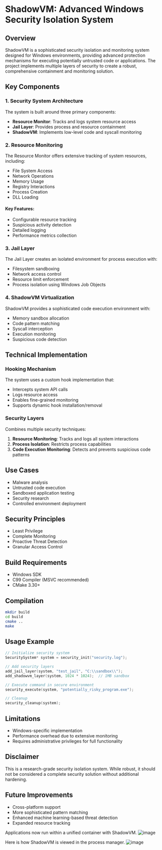 # ShadowVM: Advanced Windows Security Isolation System

## Overview

ShadowVM is a sophisticated security isolation and monitoring system designed for Windows environments, providing advanced protection mechanisms for executing potentially untrusted code or applications. The project implements multiple layers of security to create a robust, comprehensive containment and monitoring solution.

## Key Components

### 1. Security System Architecture

The system is built around three primary components:

- **Resource Monitor**: Tracks and logs system resource access
- **Jail Layer**: Provides process and resource containment
- **ShadowVM**: Implements low-level code and syscall monitoring

### 2. Resource Monitoring

The Resource Monitor offers extensive tracking of system resources, including:
- File System Access
- Network Operations
- Memory Usage
- Registry Interactions
- Process Creation
- DLL Loading

#### Key Features:
- Configurable resource tracking
- Suspicious activity detection
- Detailed logging
- Performance metrics collection

### 3. Jail Layer

The Jail Layer creates an isolated environment for process execution with:
- Filesystem sandboxing
- Network access control
- Resource limit enforcement
- Process isolation using Windows Job Objects

### 4. ShadowVM Virtualization

ShadowVM provides a sophisticated code execution environment with:
- Memory sandbox allocation
- Code pattern matching
- Syscall interception
- Execution monitoring
- Suspicious code detection

## Technical Implementation

### Hooking Mechanism

The system uses a custom hook implementation that:
- Intercepts system API calls
- Logs resource access
- Enables fine-grained monitoring
- Supports dynamic hook installation/removal

### Security Layers

Combines multiple security techniques:
1. **Resource Monitoring**: Tracks and logs all system interactions
2. **Process Isolation**: Restricts process capabilities
3. **Code Execution Monitoring**: Detects and prevents suspicious code patterns

## Use Cases

- Malware analysis
- Untrusted code execution
- Sandboxed application testing
- Security research
- Controlled environment deployment

## Security Principles

- Least Privilege
- Complete Monitoring
- Proactive Threat Detection
- Granular Access Control

## Build Requirements

- Windows SDK
- C99 Compiler (MSVC recommended)
- CMake 3.30+

## Compilation

```bash
mkdir build
cd build
cmake ..
make
```

## Usage Example

```c
// Initialize security system
SecuritySystem* system = security_init("security.log");

// Add security layers
add_jail_layer(system, "test_jail", "C:\\sandbox\\");
add_shadowvm_layer(system, 1024 * 1024);  // 1MB sandbox

// Execute command in secure environment
security_execute(system, "potentially_risky_program.exe");

// Cleanup
security_cleanup(system);
```

## Limitations

- Windows-specific implementation
- Performance overhead due to extensive monitoring
- Requires administrative privileges for full functionality

## Disclaimer

This is a research-grade security isolation system. While robust, it should not be considered a complete security solution without additional hardening.

## Future Improvements

- Cross-platform support
- More sophisticated pattern matching
- Enhanced machine learning-based threat detection
- Expanded resource tracking


Applications now run within a unified container with ShadowVM.
![image](https://github.com/user-attachments/assets/75a036f2-d75d-4f2a-8041-bee0311c03d9)

Here is how ShadowVM is viewed in the process manager.
![image](https://github.com/user-attachments/assets/29662ad8-6cda-4e33-a2c7-26e09da89386)

